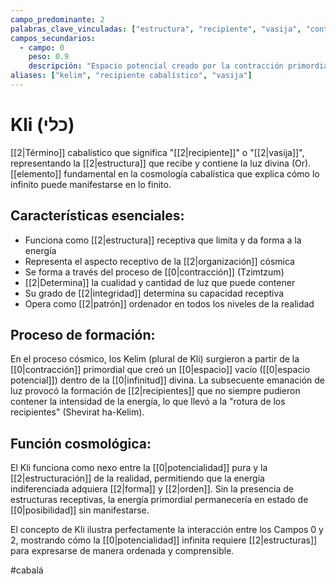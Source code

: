 ```yaml
---
campo_predominante: 2
palabras_clave_vinculadas: ["estructura", "recipiente", "vasija", "contención"]
campos_secundarios:
  - campo: 0
    peso: 0.9
    descripción: "Espacio potencial creado por la contracción primordial"
aliases: ["kelim", "recipiente cabalístico", "vasija"]
---
```

# Kli (כלי)

[[2|Término]] cabalístico que significa "[[2|recipiente]]" o "[[2|vasija]]", representando la [[2|estructura]] que recibe y contiene la luz divina (Or). [[elemento]] fundamental en la cosmología cabalística que explica cómo lo infinito puede manifestarse en lo finito.

## Características esenciales:

- Funciona como [[2|estructura]] receptiva que limita y da forma a la energía
- Representa el aspecto receptivo de la [[2|organización]] cósmica
- Se forma a través del proceso de [[0|contracción]] (Tzimtzum)
- [[2|Determina]] la cualidad y cantidad de luz que puede contener 
- Su grado de [[2|integridad]] determina su capacidad receptiva
- Opera como [[2|patrón]] ordenador en todos los niveles de la realidad

## Proceso de formación:

En el proceso cósmico, los Kelim (plural de Kli) surgieron a partir de la [[0|contracción]] primordial que creó un [[0|espacio]] vacío ([[0|espacio potencial]]) dentro de la [[0|infinitud]] divina. La subsecuente emanación de luz provocó la formación de [[2|recipientes]] que no siempre pudieron contener la intensidad de la energía, lo que llevó a la "rotura de los recipientes" (Shevirat ha-Kelim).

## Función cosmológica:

El Kli funciona como nexo entre la [[0|potencialidad]] pura y la [[2|estructuración]] de la realidad, permitiendo que la energía indiferenciada adquiera [[2|forma]] y [[2|orden]]. Sin la presencia de estructuras receptivas, la energía primordial permanecería en estado de [[0|posibilidad]] sin manifestarse.

El concepto de Kli ilustra perfectamente la interacción entre los Campos 0 y 2, mostrando cómo la [[0|potencialidad]] infinita requiere [[2|estructuras]] para expresarse de manera ordenada y comprensible.

#cabalá
